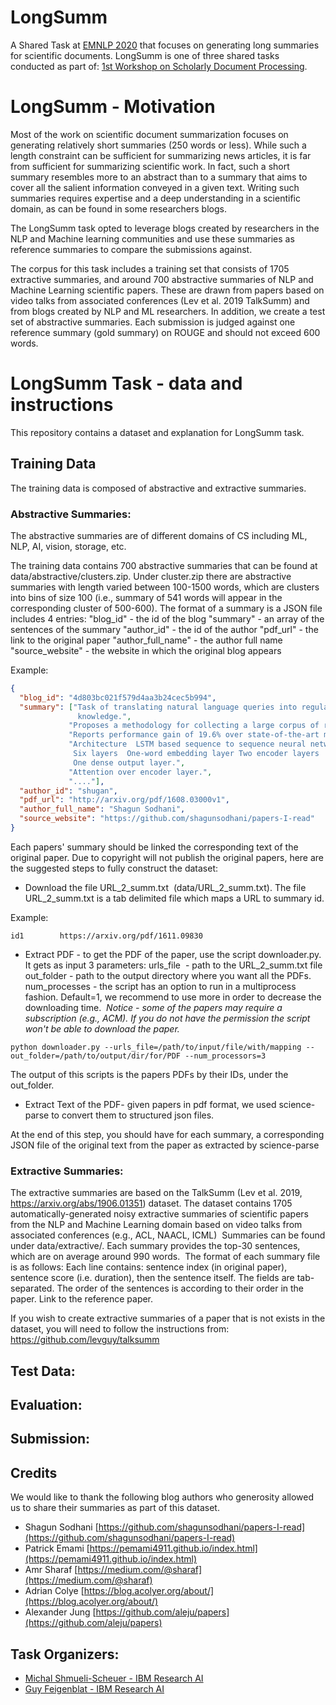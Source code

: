 # LongSumm
A Shared Task at [EMNLP 2020](https://2020.emnlp.org) that focuses on generating long summaries for scientific documents. LongSumm is one of three shared tasks conducted as part of: [1st Workshop on Scholarly Document Processing](https://ornlcda.github.io/SDProc/). 

# LongSumm - Motivation

Most of the work on scientific document summarization focuses on generating relatively short summaries (250 words or less). While such a length constraint can be sufficient for summarizing news articles, it is far from sufficient for summarizing scientific work. In fact, such a short summary resembles more to an abstract than to a summary that aims to cover all the salient information conveyed in a given text. Writing such summaries requires expertise and a deep understanding in a scientific domain, as can be found in some researchers blogs.

The LongSumm task opted to leverage blogs created by researchers in the NLP and Machine learning communities and use these summaries as reference summaries to compare the submissions against.  

The corpus for this task includes a training set that consists of 1705 extractive summaries, and around 700 abstractive summaries of NLP and Machine Learning scientific papers. These are drawn from papers based on video talks from associated conferences (Lev et al. 2019 TalkSumm) and from blogs created by NLP and ML researchers. In addition, we create a test set of abstractive summaries. Each submission is judged against one reference summary (gold summary) on ROUGE and should not exceed 600 words.


# LongSumm Task - data and instructions

This repository contains a dataset and explanation for LongSumm task.

## Training Data
The training data is composed of abstractive and extractive summaries.


### Abstractive Summaries:
The abstractive summaries are of different domains of CS including ML, NLP, AI, vision, storage, etc.


The training data contains 700 abstractive summaries that can be found at data/abstractive/clusters.zip. Under cluster.zip there are abstractive summaries with length varied between 100-1500 words, which are clusters into bins of size 100 (i.e., summary of 541 words will appear in the corresponding cluster of 500-600).
The format of a summary is a JSON file includes 4 entries:
"blog_id" - the id of the blog
"summary" - an array of the sentences of the summary
"author_id" - the id of the author
"pdf_url" - the link to the original paper
"author_full_name" - the author full name
"source_website" - the website in which the original blog appears


Example: 
```json
{
  "blog_id": "4d803bc021f579d4aa3b24cec5b994", 
  "summary": ["Task of translating natural language queries into regular expressions without using domain specific
               knowledge.", 
             "Proposes a methodology for collecting a large corpus of regular expressions to natural language pairs.", 
             "Reports performance gain of 19.6% over state-of-the-art models.", 
             "Architecture  LSTM based sequence to sequence neural network (with attention)
              Six layers  One-word embedding layer Two encoder layers  Two decoder layers  
              One dense output layer.", 
             "Attention over encoder layer.", 
             "...."], 
  "author_id": "shugan", 
  "pdf_url": "http://arxiv.org/pdf/1608.03000v1", 
  "author_full_name": "Shagun Sodhani",
  "source_website": "https://github.com/shagunsodhani/papers-I-read"
}
```


Each papers' summary should be linked the corresponding text of the original paper. Due to copyright will not publish the original papers, here are the suggested steps to fully construct the dataset:


* Download the file URL_2_summ.txt  (data/URL_2_summ.txt). The file URL_2_summ.txt is a tab delimited file which maps a URL to summary id.


Example:
```
id1        https://arxiv.org/pdf/1611.09830
```

* Extract PDF - to get the PDF of the paper, use the script downloader.py. It gets as input 3 parameters:
urls_file  - path to the URL_2_summ.txt file
out_folder - path to the output directory where you want all the PDFs.
num_processes - the script has an option to run in a multiprocess fashion. Default=1, we recommend to use more in order to decrease the downloading time. 
*Notice - some of the papers may require a subscription (e.g., ACM). If you do not have the permission the script won't be able to download the paper.*


`python downloader.py --urls_file=/path/to/input/file/with/mapping --out_folder=/path/to/output/dir/for/PDF --num_processors=3`


The output of this scripts is the papers PDFs by their IDs, under the out_folder.


* Extract Text of the PDF- given papers in pdf format, we used science-parse to convert them to structured json files. 




At the end of this step, you should have for each summary, a corresponding JSON file of the original text from the paper as extracted by science-parse




### Extractive Summaries:


The extractive summaries are based on the TalkSumm (Lev et al. 2019, https://arxiv.org/abs/1906.01351) dataset. The dataset contains 1705 automatically-generated noisy extractive summaries of scientific papers from the NLP and Machine Learning domain based on video talks from associated conferences (e.g., ACL, NAACL, ICML) 
Summaries can be found under data/extractive/. Each summary provides the top-30 sentences, which are on average around 990 words. 
The format of each summary file is as follows:
Each line contains: sentence index (in original paper), sentence score (i.e. duration), then the sentence itself. The fields are tab-separated.
The order of the sentences is according to their order in the paper.
Link to the reference paper.


If you wish to create extractive summaries of a paper that is not exists in the dataset, you will need to follow the instructions from: https://github.com/levguy/talksumm




## Test Data:




## Evaluation:

## Submission:

## Credits
We would like to thank the following blog authors who generosity allowed us to share their summaries as part of this dataset.  

* Shagun Sodhani  [https://github.com/shagunsodhani/papers-I-read](https://github.com/shagunsodhani/papers-I-read)
* Patrick Emami   [https://pemami4911.github.io/index.html](https://pemami4911.github.io/index.html)
* Amr Sharaf  [https://medium.com/@sharaf](https://medium.com/@sharaf)
* Adrian Colye  [https://blog.acolyer.org/about/](https://blog.acolyer.org/about/)
* Alexander Jung  [https://github.com/aleju/papers](https://github.com/aleju/papers)


## Task Organizers:

* [Michal Shmueli-Scheuer - IBM Research AI](https://researcher.watson.ibm.com/researcher/view.php?person=il-SHMUELI)
* [Guy Feigenblat - IBM Research AI](https://researcher.watson.ibm.com/researcher/view.php?person=il-GUYF)


